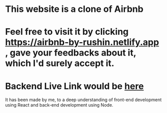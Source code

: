 # This website is a clone of Airbnb
# Feel free to visit it by clicking https://airbnb-by-rushin.netlify.app , gave your feedbacks about it, which I'd surely accept it.
# Backend Live Link would be <a href="https://airbnb-by-rushin.herokuapp.com/"> here </a>
It has been made by me, to a deep understanding of front-end development using React and back-end development using Node.
